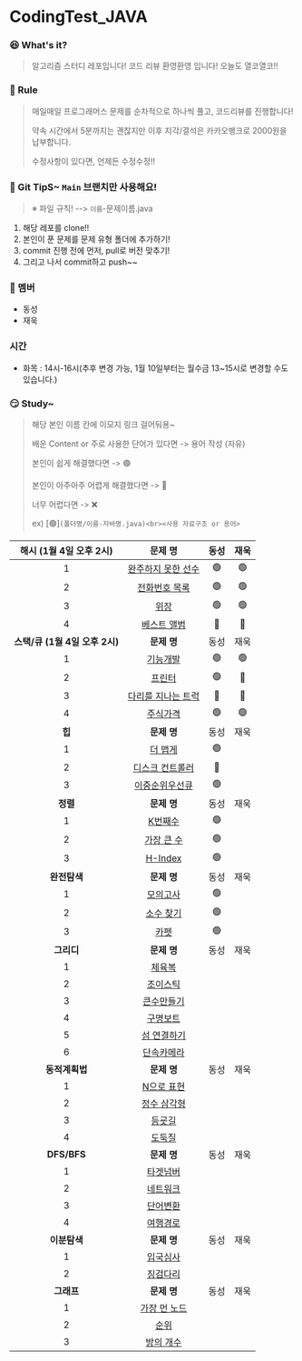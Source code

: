 # CodingTest_JAVA


### 😆 What's it?

> 알고리즘 스터디 레포입니다! 코드 리뷰 환영환영 입니다!
> 오늘도 열코열코!!


### 🤡 Rule

> 매일매일 프로그래머스 문제를 순차적으로 하나씩 풀고, 코드리뷰를 진행합니다!
>
> 약속 시간에서 5분까지는 괜찮지만 이후 지각/결석은 카카오뱅크로 2000원을 납부합니다.
>
> 수정사항이 있다면, 언제든 수정수정!!


### 🤣 Git TipS~ `Main` 브랜치만 사용해요!

>  ※ 파일 규칙! -->  `이름`-문제이름.java

1. 해당 레포를 clone!!
2. 본인이 푼 문제를 문제 유형 폴더에 추가하기!
3. commit 진행 전에 먼저, pull로 버전 맞추기!
4. 그리고 나서  commit하고 push~~


### 🤠 멤버

- 동성
- 재욱

### 시간

- 화목 : 14시-16시(추후 변경 가능, 1월 10일부터는 월수금 13~15시로 변경할 수도 있습니다.)


### 😏 Study~

> 해당 본인 이름 칸에 이모지 링크 걸어둬용~
>
> 배운 Content or 주로 사용한 단어가 있다면 -> 용어 작성 (자유)
>
> 본인이 쉽게 해결했다면 -> 🟢
>
> 본인이 아주아주 어렵게 해결했다면 -> 🔴
>
> 너무 어렵다면 -> ❌
>
> ex) [🟢]`(폴더명/이름-자바명.java)<br><사용 자료구조 or 용어>`

|  **<c8>해시 (1월 4일 오후 2시)</c8>**   |                           문제 명                            | 동성 | 재욱 |
| :-------------------------------------: | :----------------------------------------------------------: | :--: | :--: |
|                    1                    | [완주하지 못한 선수](https://programmers.co.kr/learn/courses/30/lessons/42576) | 🟢 | 🟢 |
|                    2                    | [전화번호 목록](https://programmers.co.kr/learn/courses/30/lessons/42577) |🟢| 🟢 |
|                    3                    | [위장](https://programmers.co.kr/learn/courses/30/lessons/42578) |🟢| 🟢 |
|                    4                    | [베스트 앨범](https://programmers.co.kr/learn/courses/30/lessons/42579) |🔴| 🔴 |
| **<c8>스택/큐 (1월 4일 오후 2시)</c8>** |                         **문제 명**                          | 동성 | 재욱 |
|                    1                    | [기능개발](https://programmers.co.kr/learn/courses/30/lessons/42586) | 🟢| 🟢 |
|                    2                    | [프린터](https://programmers.co.kr/learn/courses/30/lessons/42587) |🟢| 🔴 |
|                    3                    | [다리를 지나는 트럭](https://programmers.co.kr/learn/courses/30/lessons/42583) |🔴| 🔴 |
|                    4                    | [주식가격](https://programmers.co.kr/learn/courses/30/lessons/42584) |🟢| 🟢 |
|            **<c8>힙 </c8>**             |                         **문제 명**                          | 동성 | 재욱 |
|                    1                    | [더 맵게](https://programmers.co.kr/learn/courses/30/lessons/42626) |🟢|      |
|                    2                    | [디스크 컨트롤러](https://programmers.co.kr/learn/courses/30/lessons/42627) |🔴|      |
|                    3                    | [이중순위우선큐 ](https://programmers.co.kr/learn/courses/30/lessons/42628) |🟢|      |
|           **<c8>정렬 </c8>**            |                         **문제 명**                          | 동성 | 재욱 |
|                    1                    | [K번째수](https://programmers.co.kr/learn/courses/30/lessons/42748) |  🟢  |      |
|                    2                    | [가장 큰 수](https://programmers.co.kr/learn/courses/30/lessons/42746) | 🟢  |      |
|                    3                    | [H-Index](https://programmers.co.kr/learn/courses/30/lessons/42747) | 🟢 |      |
|         **<c8>완전탐색 </c8>**          |                         **문제 명**                          | 동성 | 재욱 |
|                    1                    | [모의고사](https://programmers.co.kr/learn/courses/30/lessons/42840) | 🟢 |      |
|                    2                    | [소수 찾기](https://programmers.co.kr/learn/courses/30/lessons/42839) |🟢|      |
|                    3                    | [카펫](https://programmers.co.kr/learn/courses/30/lessons/42842) |🟢|      |
|          **<c8>그리디 </c8>**           |                         **문제 명**                          | 동성 | 재욱 |
|                    1                    | [체육복](https://programmers.co.kr/learn/courses/30/lessons/42862) |      |      |
|                    2                    | [조이스틱](https://programmers.co.kr/learn/courses/30/lessons/42860) |      |      |
|                    3                    | [큰수만들기](https://programmers.co.kr/learn/courses/30/lessons/42883) |      |      |
|                    4                    | [구명보트](https://programmers.co.kr/learn/courses/30/lessons/42885) |      |      |
|                    5                    | [섬 연결하기](https://programmers.co.kr/learn/courses/30/lessons/42861) |      |      |
|                    6                    | [단속카메라](https://programmers.co.kr/learn/courses/30/lessons/42884) |      |      |
|         **<c8>동적계획법</c8>**         |                         **문제 명**                          | 동성 | 재욱 |
|                    1                    | [N으로 표현](https://programmers.co.kr/learn/courses/30/lessons/42895) |      |      |
|                    2                    | [정수 삼각형](https://programmers.co.kr/learn/courses/30/lessons/43105) |      |      |
|                    3                    | [등굣길](https://programmers.co.kr/learn/courses/30/lessons/42898) |      |      |
|                    4                    | [도둑질](https://programmers.co.kr/learn/courses/30/lessons/42897) |      |      |
|          **<c8>DFS/BFS</c8>**           |                         **문제 명**                          | 동성 | 재욱 |
|                    1                    | [타겟넘버](https://programmers.co.kr/learn/courses/30/lessons/43165) |      |      |
|                    2                    | [네트워크](https://programmers.co.kr/learn/courses/30/lessons/43162) |      |      |
|                    3                    | [단어변환](https://programmers.co.kr/learn/courses/30/lessons/43163) |      |      |
|                    4                    | [여행경로](https://programmers.co.kr/learn/courses/30/lessons/43164) |      |      |
|          **<c8>이분탐색</c8>**          |                         **문제 명**                          | 동성 | 재욱 |
|                    1                    | [입국심사](https://programmers.co.kr/learn/courses/30/lessons/43238) |      |      |
|                    2                    | [징검다리](https://programmers.co.kr/learn/courses/30/lessons/43236) |      |      |
|           **<c8>그래프</c8>**           |                         **문제 명**                          | 동성 | 재욱 |
|                    1                    | [가장 먼 노드](https://programmers.co.kr/learn/courses/30/lessons/49189) |      |      |
|                    2                    | [순위](https://programmers.co.kr/learn/courses/30/lessons/49191) |      |      |
|                    3                    | [방의 개수](https://programmers.co.kr/learn/courses/30/lessons/49190) |      |      |
